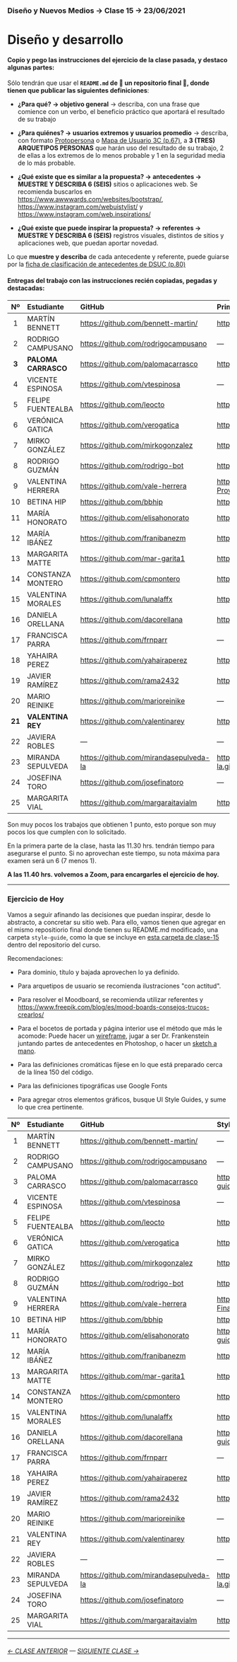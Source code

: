 ### Diseño y Nuevos Medios → Clase 15 → 23/06/2021

# Diseño y desarrollo

#### Copio y pego las instrucciones del ejercicio de la clase pasada, y destaco algunas partes: 

Sólo tendrán que usar el **`README.md` de :rotating_light: un repositorio final :rotating_light:, donde tienen que publicar las siguientes definiciones**: 

- **¿Para qué? → objetivo general** → describa, con una frase que comience con un verbo, el beneficio práctico que aportará el resultado de su trabajo

- **¿Para quiénes? → usuarios extremos y usuarios promedio** → describa, con formato [Protopersona](https://openpracticelibrary.com/practice/proto-persona/) o [Mapa de Usuario 3C (p.67)](http://www.dsuc.cl/pdf/Creando-valor-a-traves-del-Diseno-de-Servicios-DSUC.pdf), a **3 (TRES) ARQUETIPOS PERSONAS** que harán uso del resultado de su trabajo, 2 de ellas a los extremos de lo menos probable y 1 en la seguridad media de lo más probable.

- **¿Qué existe que es similar a la propuesta? → antecedentes → MUESTRE Y DESCRIBA 6 (SEIS)** sitios o aplicaciones web. Se recomienda buscarlos en https://www.awwwards.com/websites/bootstrap/, https://www.instagram.com/webuistylist/ y https://www.instagram.com/web.inspirations/ 

- **¿Qué existe que puede inspirar la propuesta? → referentes → MUESTRE Y DESCRIBA 6 (SEIS)** registros visuales, distintos de sitios y aplicaciones web, que puedan aportar novedad.

Lo que **muestre y describa** de cada antecedente y referente, puede guiarse por la [ficha de clasificación de antecedentes de DSUC (p.80)](http://www.dsuc.cl/pdf/Creando-valor-a-traves-del-Diseno-de-Servicios-DSUC.pdf)

#### Entregas del trabajo con las instrucciones recién copiadas, pegadas y destacadas:

| Nº   | Estudiante      | GitHub    | Primer Avance | Pto. |
|:----:|:----------------|:----------|:-------------------|:----:|
| 1    | MARTÍN BENNETT | https://github.com/bennett-martin/ | https://github.com/bennett-martin/dno-final | 0 |
| 2    | RODRIGO CAMPUSANO | https://github.com/rodrigocampusano | — | 0 |
| **3**  | **PALOMA CARRASCO** | https://github.com/palomacarrasco | https://github.com/PalomaCarrasco/Rart.Studio | **1** |
| 4    | VICENTE ESPINOSA | https://github.com/vtespinosa | — | 0 |
| 5    | FELIPE FUENTEALBA | https://github.com/leocto | https://github.com/LeOcto/MOCHA | 0 |
| 6    | VERÓNICA GATICA | https://github.com/verogatica | https://github.com/Verogatica/examen_dno037 | 0 |
| 7    | MIRKO GONZÁLEZ | https://github.com/mirkogonzalez | https://github.com/MirkoGonzalez/ProyectoFinal | 0 | 
| 8    | RODRIGO GUZMÁN | https://github.com/rodrigo-bot | https://github.com/rodrigo-bot/portafolioFinal | 0 |
| 9    | VALENTINA HERRERA | https://github.com/vale-herrera | https://github.com/vale-herrera/dno037-Proyecto-Final | 0 |
| 10   | BETINA HIP | https://github.com/bbhip | https://github.com/bbhip/portafolio-final | 0 |  
| 11   | MARÍA HONORATO | https://github.com/elisahonorato | https://github.com/elisahonorato/ProyectoFinal | 0 |
| 12   | MARÍA IBÁÑEZ | https://github.com/franibanezm | https://github.com/franibanezm/examen | 0 | 
| 13   | MARGARITA MATTE | https://github.com/mar-garita1 | https://github.com/Mar-garita1/Final | 0 |
| 14   | CONSTANZA MONTERO | https://github.com/cpmontero | https://github.com/cpmontero/vivero_kullay | 0 |
| 15  | VALENTINA MORALES | https://github.com/lunalaffx | https://github.com/Lunalaffx/DNO037-final | **1** |
| 16   | DANIELA ORELLANA | https://github.com/dacorellana | https://github.com/dacorellana/Biodesign-web/ | 0 |
| 17   | FRANCISCA PARRA | https://github.com/frnparr | — | 0 |
| 18   | YAHAIRA PEREZ | https://github.com/yahairaperez | https://github.com/YahairaPerez/baran | 0 |
| 19   | JAVIER RAMÍREZ | https://github.com/rama2432 | https://github.com/Rama2432/DNO-final | 0 |
| 20   | MARIO REINIKE | https://github.com/marioreinike | — | — |
| **21** | **VALENTINA REY** | https://github.com/valentinarey | https://github.com/ValentinaRey/sequoia_fruits | **1** |
| 22   | JAVIERA ROBLES | — | — | 0 |
| 23   | MIRANDA SEPULVEDA | https://github.com/mirandasepulveda-la | https://mirandasepulveda-la.github.io/Portafolio_FINAL | 0 |
| 24   | JOSEFINA TORO | https://github.com/josefinatoro | — | 0 |
| 25   | MARGARITA VIAL | https://github.com/margaraitavialm | https://github.com/margaraitavialm/Final | 0 |

Son muy pocos los trabajos que obtienen 1 punto, esto porque son muy pocos los que cumplen con lo solicitado. 

En la primera parte de la clase, hasta las 11.30 hrs. tendrán tiempo para asegurarse el punto. Si no aprovechan este tiempo, su nota máxima para examen será un 6 (7 menos 1).

**A las 11.40 hrs. volvemos a Zoom, para encargarles el ejercicio de hoy.**

- - - - - - - - - - - - - - - - - 

### Ejercicio de Hoy

Vamos a seguir afinando las decisiones que puedan inspirar, desde lo abstracto, a concretar su sitio web. Para ello, vamos tienen que agregar en el mismo repositiorio final donde tienen su README.md modificado, una carpeta `style-guide`, como la que se incluye en [esta carpeta de clase-15](https://profesorfaco.github.io/dno037-2021/clase-15/style-guide/) dentro del repositorio del curso.

Recomendaciones: 

- Para dominio, título y bajada aprovechen lo ya definido. 

- Para arquetipos de usuario se recomienda ilustraciones "con actitud". 

- Para resolver el Moodboard, se recomienda utilizar referentes y https://www.freepik.com/blog/es/mood-boards-consejos-trucos-crearlos/

- Para el bocetos de portada y página interior use el método que más le acomode: Puede hacer un [wireframe](https://wireframe.cc/), jugar a ser Dr. Frankenstein juntando partes de antecedentes en Photoshop, o hacer un [sketch a mano](https://www.pinterest.cl/uistencils/ui-sketches/).

- Para las definiciones cromáticas fíjese en lo que está preparado cerca de la línea 150 del código. 

- Para las definiciones tipográficas use Google Fonts

- Para agregar otros elementos gráficos, busque UI Style Guides, y sume lo que crea pertinente. 

| Nº   | Estudiante      | GitHub    | StyleGuide | Pto. |
|:----:|:----------------|:----------|:-------------------|:----:|
| 1    | MARTÍN BENNETT | https://github.com/bennett-martin/ | — | P |
| 2    | RODRIGO CAMPUSANO | https://github.com/rodrigocampusano | — | P |
| 3    | PALOMA CARRASCO | https://github.com/palomacarrasco | https://palomacarrasco.github.io/Rart.Studio/style-guide/ | P |
| 4    | VICENTE ESPINOSA | https://github.com/vtespinosa | — | P |
| 5    | FELIPE FUENTEALBA | https://github.com/leocto | https://leocto.github.io/MOCHA/style-guide | P |
| 6    | VERÓNICA GATICA | https://github.com/verogatica | https://verogatica.github.io/final_dno037/style-guide/ | P |
| 7    | MIRKO GONZÁLEZ | https://github.com/mirkogonzalez | https://mirkogonzalez.github.io/ProyectoFinal/styleguide/ | P |
| 8    | RODRIGO GUZMÁN | https://github.com/rodrigo-bot | https://rodrigo-bot.github.io/portafolioFinal/style-guide/ | P |
| 9    | VALENTINA HERRERA | https://github.com/vale-herrera | https://vale-herrera.github.io/dno037-Proyecto-Final/style-guide/ | P |
| 10   | BETINA HIP | https://github.com/bbhip | https://bbhip.github.io/portafolio-final/style-guide | P |  
| 11   | MARÍA HONORATO | https://github.com/elisahonorato | https://elisahonorato.github.io/ProyectoFinal/style-guide/ | P |
| 12   | MARÍA IBÁÑEZ | https://github.com/franibanezm | https://franibanezm.github.io/examen/style-guide/ | P |
| 13   | MARGARITA MATTE | https://github.com/mar-garita1 | https://mar-garita1.github.io/Final/style-guide/ | P |
| 14   | CONSTANZA MONTERO | https://github.com/cpmontero | https://cpmontero.github.io/vivero_kullay/style-guide/ | P |
| 15   | VALENTINA MORALES | https://github.com/lunalaffx | https://lunalaffx.github.io/DNO037-final/style-guide/ | P |
| 16   | DANIELA ORELLANA | https://github.com/dacorellana | https://dacorellana.github.io/Biodesign-web/style-guide/ | P |
| 17   | FRANCISCA PARRA | https://github.com/frnparr | — | P |
| 18   | YAHAIRA PEREZ | https://github.com/yahairaperez | https://yahairaperez.github.io/baran/style-guide/ | P |
| 19   | JAVIER RAMÍREZ | https://github.com/rama2432 | https://rama2432.github.io/DNO-final/style-guide/ | P |
| 20   | MARIO REINIKE | https://github.com/marioreinike | — | P |
| 21   | VALENTINA REY | https://github.com/valentinarey | https://valentinarey.github.io/sequoia_fruits/style-guide/ | P |
| 22   | JAVIERA ROBLES | — | — | 0 |
| 23   | MIRANDA SEPULVEDA | https://github.com/mirandasepulveda-la | https://mirandasepulveda-la.github.io/Portafolio_FINAL/style-guide/ | P |
| 24   | JOSEFINA TORO | https://github.com/josefinatoro | — | P |
| 25   | MARGARITA VIAL | https://github.com/margaraitavialm | https://margaraitavialm.github.io/Final/style-guide | P |



- - - - - - - 

###### [← CLASE ANTERIOR](https://github.com/profesorfaco/dno037-2021/tree/main/clase-14) — [SIGUIENTE CLASE →](https://github.com/profesorfaco/dno037-2021/tree/main/clase-16)
